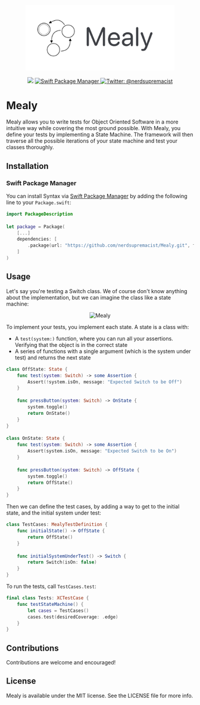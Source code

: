 <p align="center">
    <img src="logo.png" width="400" max-width="90%" alt="Mealy" />
</p>

<p align="center">
    <img src="https://img.shields.io/badge/Swift-5.3-orange.svg" />
    <a href="https://swift.org/package-manager">
        <img src="https://img.shields.io/badge/swiftpm-compatible-brightgreen.svg?style=flat" alt="Swift Package Manager" />
    </a>
    <a href="https://twitter.com/nerdsupremacist">
        <img src="https://img.shields.io/badge/twitter-@nerdsupremacist-blue.svg?style=flat" alt="Twitter: @nerdsupremacist" />
    </a>
</p>

# Mealy

Mealy allows you to write tests for Object Oriented Software in a more intuitive way while covering the most ground possible. 
With Mealy, you define your tests by implementing a State Machine. 
The framework will then traverse all the possible iterations of your state machine and test your classes thoroughly.

## Installation
### Swift Package Manager

You can install Syntax via [Swift Package Manager](https://swift.org/package-manager/) by adding the following line to your `Package.swift`:

```swift
import PackageDescription

let package = Package(
    [...]
    dependencies: [
        .package(url: "https://github.com/nerdsupremacist/Mealy.git", from: "0.1.0")
    ]
)
```

## Usage

Let's say you're testing a Switch class. 
We of course don't know anything about the implementation, but we can imagine the class like a state machine:

<p align="center">
    <img src="https://www.itemis.com/hubfs/yakindu/statechart-tools/documentation/images/overview_simple_moore.jpg" width="400" max-width="90%" alt="Mealy" />
</p>

To implement your tests, you implement each state. A state is a class with:
- A `test(system:)` function, where you can run all your assertions. Verifying that the object is in the correct state
- A series of functions with a single argument (which is the system under test) and returns the next state

```swift
class OffState: State {
    func test(system: Switch) -> some Assertion {
        Assert(!system.isOn, message: "Expected Switch to be Off")
    }

    func pressButton(system: Switch) -> OnState {
        system.toggle()
        return OnState()
    }
}

class OnState: State {
    func test(system: Switch) -> some Assertion {
        Assert(system.isOn, message: "Expected Switch to be On")
    }

    func pressButton(system: Switch) -> OffState {
        system.toggle()
        return OffState()
    }
}
```

Then we can define the test cases, by adding a way to get to the initial state, and the initial system under test:

```swift
class TestCases: MealyTestDefinition {
    func initialState() -> OffState {
        return OffState()
    }

    func initialSystemUnderTest() -> Switch {
        return Switch(isOn: false)
    }
}
```

To run the tests, call `TestCases.test`:

```swift
final class Tests: XCTestCase {
    func testStateMachine() {
        let cases = TestCases()
        cases.test(desiredCoverage: .edge)
    }
}
```

## Contributions
Contributions are welcome and encouraged!

## License
Mealy is available under the MIT license. See the LICENSE file for more info.
